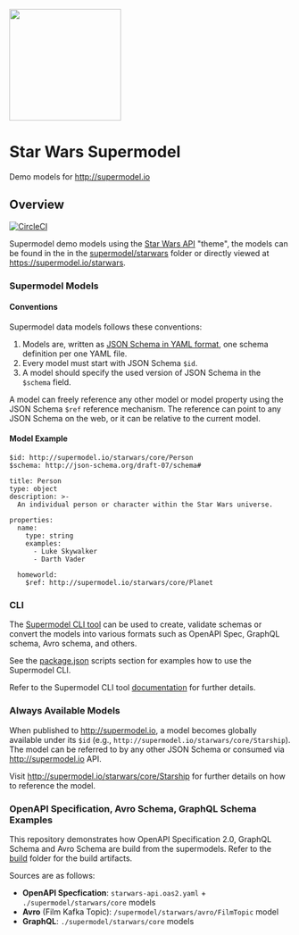 [<img src="https://supermodel.io/static/media/badge.34435ccd.svg" width="200">](http://supermodel.io)

# Star Wars Supermodel
Demo models for http://supermodel.io

## Overview

[![CircleCI](https://circleci.com/gh/supermodel/starwars.svg?style=svg)](https://circleci.com/gh/supermodel/starwars)

Supermodel demo models using the [Star Wars API](https://swapi.co/) "theme", the models can be found in the in the [supermodel/starwars](https://github.com/supermodel/starwars/tree/master/supermodel/starwars) folder or directly viewed at https://supermodel.io/starwars.

### Supermodel Models 

#### Conventions
Supermodel data models follows these conventions: 

1. Models are, written as [JSON Schema in YAML format](http://json-schema.org/), one schema definition per one YAML file. 
1. Every model must start with JSON Schema `$id`.
1. A model should specify the used version of JSON Schema in the `$schema` field.

A model can freely reference any other model or model property using the JSON Schema `$ref` reference mechanism. The reference can point to any JSON Schema on the web, or it can be relative to the current model.

#### Model Example

```
$id: http://supermodel.io/starwars/core/Person
$schema: http://json-schema.org/draft-07/schema#

title: Person
type: object
description: >-
  An individual person or character within the Star Wars universe.

properties:
  name: 
    type: string
    examples:
      - Luke Skywalker
      - Darth Vader
  
  homeworld:
    $ref: http://supermodel.io/starwars/core/Planet
```

### CLI 

The [Supermodel CLI tool](https://github.com/supermodel/supermodel) can be used to create, validate schemas or convert the models into various formats such as OpenAPI Spec, GraphQL schema, Avro schema, and others. 

See the [package.json](https://github.com/supermodel/starwars/blob/master/package.json) scripts section for examples how to use the Supermodel CLI.

Refer to the Supermodel CLI tool [documentation](https://github.com/supermodel/supermodel) for further details.

### Always Available Models

When published to http://supermodel.io, a model becomes globally available under its `$id` (e.g., `http://supermodel.io/starwars/core/Starship`). The model can be referred to by any other JSON Schema or consumed via http://supermodel.io API. 

Visit http://supermodel.io/starwars/core/Starship for further details on how to reference the model. 

### OpenAPI Specification, Avro Schema, GraphQL Schema Examples

This repository demonstrates how OpenAPI Specification 2.0, GraphQL Schema and Avro Schema are build from the supermodels. Refer to the [build](https://github.com/supermodel/starwars/tree/master/build) folder for the build artifacts.

Sources are as follows:

- **OpenAPI Specfication**: `starwars-api.oas2.yaml` + `./supermodel/starwars/core` models
- **Avro** (Film Kafka Topic): `/supermodel/starwars/avro/FilmTopic` model
- **GraphQL**: `./supermodel/starwars/core` models


